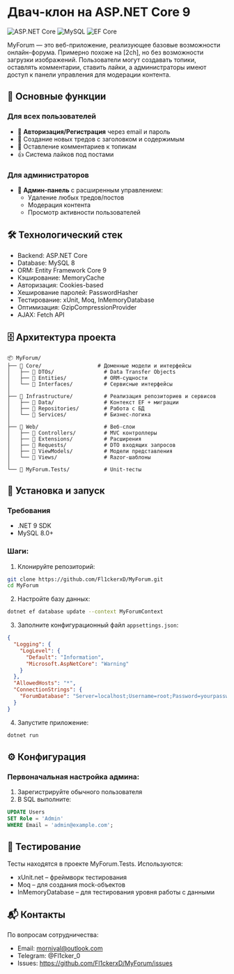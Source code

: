 # Двач-клон на ASP.NET Core 9

![ASP.NET Core](https://img.shields.io/badge/ASP.NET_Core-9.0-purple?logo=.net)
![MySQL](https://img.shields.io/badge/MySQL-8.0-blue?logo=mysql)
![EF Core](https://img.shields.io/badge/EF_Core-9.0-green)

MyForum — это веб-приложение, реализующее базовые возможности онлайн-форума. Примерно похоже на [2ch], но без возможности загрузки изображений. Пользователи могут создавать топики, оставлять комментарии, ставить лайки, а администраторы имеют доступ к панели управления для модерации контента.

## 🌟 Основные функции

### Для всех пользователей
- 🔐 **Авторизация/Регистрация** через email и пароль
- 📝 Создание новых тредов с заголовком и содержимым
- 💬 Оставление комментариев к топикам
- 👍 Система лайков под постами

### Для администраторов
- 👑 **Админ-панель** с расширенным управлением:
  - Удаление любых тредов/постов
  - Модерация контента
  - Просмотр активности пользователей

## 🛠 Технологический стек
- Backend: ASP.NET Core
- Database: MySQL 8
- ORM: Entity Framework Core 9
- Кэширование: MemoryCache
- Авторизация: Cookies-based
- Хеширование паролей: PasswordHasher
- Тестирование: xUnit, Moq, InMemoryDatabase
- Оптимизация: GzipCompressionProvider
- AJAX: Fetch API

## 🗄 Архитектура проекта
```
📦 MyForum/
├── 📂 Core/                  # Доменные модели и интерфейсы
│   ├── 📂 DTOs/                # Data Transfer Objects
│   ├── 📂 Entities/            # ORM-сущности
│   └── 📂 Interfaces/          # Сервисные интерфейсы
│
├── 📂 Infrastructure/          # Реализация репозиториев и сервисов
│   ├── 📂 Data/                # Контекст EF + миграции
│   ├── 📂 Repositories/        # Работа с БД
│   └── 📂 Services/            # Бизнес-логика
│
├── 📂 Web/                     # Веб-слои
│   ├── 📂 Controllers/         # MVC контроллеры
│   ├── 📂 Extensions/          # Расширения
│   ├── 📂 Requests/            # DTO входящих запросов
│   ├── 📂 ViewModels/          # Модели представления
│   └── 📂 Views/               # Razor-шаблоны
│
└── 📂 MyForum.Tests/           # Unit-тесты
```

## 🚀 Установка и запуск

### Требования
- .NET 9 SDK
- MySQL 8.0+

### Шаги:
1. Клонируйте репозиторий:
```bash
git clone https://github.com/Fl1ckerxD/MyForum.git
cd MyForum
```

2. Настройте базу данных:
```bash
dotnet ef database update --context MyForumContext
```

3. Заполните конфигурационный файл `appsettings.json`:
```json
{
  "Logging": {
    "LogLevel": {
      "Default": "Information",
      "Microsoft.AspNetCore": "Warning"
    }
  },
  "AllowedHosts": "*",
  "ConnectionStrings": {
    "ForumDatabase": "Server=localhost;Username=root;Password=yourpassword;DataBase=forum"
  }
}
```

4. Запустите приложение:
```bash
dotnet run
```

## ⚙️ Конфигурация

### Первоначальная настройка админа:
1. Зарегистрируйте обычного пользователя
2. В SQL выполните:
```sql
UPDATE Users
SET Role = 'Admin'
WHERE Email = 'admin@example.com';
```

## 🧪 Тестирование
Тесты находятся в проекте MyForum.Tests. 
Используются:
- xUnit.net – фреймворк тестирования
- Moq – для создания mock-объектов
- InMemoryDatabase – для тестирования уровня работы с данными

## 📬 Контакты

По вопросам сотрудничества:
- Email: mornival@outlook.com
- Telegram: @Fl1cker_0
- Issues: https://github.com/Fl1ckerxD/MyForum/issues
